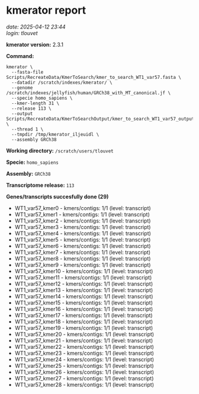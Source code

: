 # kmerator report
*date: 2025-04-12 23:44*  
*login: tlouvet*

**kmerator version:** 2.3.1

**Command:**

```
kmerator \
  --fasta-file Scripts/RecreateData/KmerToSearch/kmer_to_search_WT1_var57.fasta \
  --datadir /scratch/indexes/kmerator/ \
  --genome /scratch/indexes/jellyfish/human/GRCh38_with_MT_canonical.jf \
  --specie homo_sapiens \
  --kmer-length 31 \
  --release 113 \
  --output Scripts/RecreateData/KmerToSearchOutput/kmer_to_search_WT1_var57_output \
  --thread 1 \
  --tmpdir /tmp/kmerator_iljeuidl \
  --assembly GRCh38
```

**Working directory:** `/scratch/users/tlouvet`

**Specie:** `homo_sapiens`

**Assembly:** `GRCh38`

**Transcriptome release:** `113`

**Genes/transcripts succesfully done (29)**

- WT1_var57_kmer0 - kmers/contigs: 1/1 (level: transcript)
- WT1_var57_kmer1 - kmers/contigs: 1/1 (level: transcript)
- WT1_var57_kmer2 - kmers/contigs: 1/1 (level: transcript)
- WT1_var57_kmer3 - kmers/contigs: 1/1 (level: transcript)
- WT1_var57_kmer4 - kmers/contigs: 1/1 (level: transcript)
- WT1_var57_kmer5 - kmers/contigs: 1/1 (level: transcript)
- WT1_var57_kmer6 - kmers/contigs: 1/1 (level: transcript)
- WT1_var57_kmer7 - kmers/contigs: 1/1 (level: transcript)
- WT1_var57_kmer8 - kmers/contigs: 1/1 (level: transcript)
- WT1_var57_kmer9 - kmers/contigs: 1/1 (level: transcript)
- WT1_var57_kmer10 - kmers/contigs: 1/1 (level: transcript)
- WT1_var57_kmer11 - kmers/contigs: 1/1 (level: transcript)
- WT1_var57_kmer12 - kmers/contigs: 1/1 (level: transcript)
- WT1_var57_kmer13 - kmers/contigs: 1/1 (level: transcript)
- WT1_var57_kmer14 - kmers/contigs: 1/1 (level: transcript)
- WT1_var57_kmer15 - kmers/contigs: 1/1 (level: transcript)
- WT1_var57_kmer16 - kmers/contigs: 1/1 (level: transcript)
- WT1_var57_kmer17 - kmers/contigs: 1/1 (level: transcript)
- WT1_var57_kmer18 - kmers/contigs: 1/1 (level: transcript)
- WT1_var57_kmer19 - kmers/contigs: 1/1 (level: transcript)
- WT1_var57_kmer20 - kmers/contigs: 1/1 (level: transcript)
- WT1_var57_kmer21 - kmers/contigs: 1/1 (level: transcript)
- WT1_var57_kmer22 - kmers/contigs: 1/1 (level: transcript)
- WT1_var57_kmer23 - kmers/contigs: 1/1 (level: transcript)
- WT1_var57_kmer24 - kmers/contigs: 1/1 (level: transcript)
- WT1_var57_kmer25 - kmers/contigs: 1/1 (level: transcript)
- WT1_var57_kmer26 - kmers/contigs: 1/1 (level: transcript)
- WT1_var57_kmer27 - kmers/contigs: 1/1 (level: transcript)
- WT1_var57_kmer28 - kmers/contigs: 1/1 (level: transcript)
